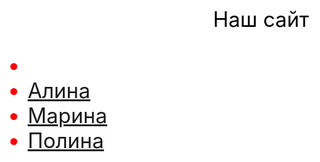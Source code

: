 <html>
 <head>
 <style>
body{background-color: #FFFFFF; color: black; font-size: 25pt} 
   ul{color: red;
   }
   
  </style>
 </head>
 <body>
  <p align="center">Наш сайт</p>
 <ul>
  <li><script src="Anna"></script></li>
  <li><a href="https://github.com/MarinaSokolova111/ADEY-201-AAMM2/blob/main/Алинка">Алина</a></li>
  <li><a href="https://github.com/MarinaSokolova111/ADEY-201-AAMM2/blob/main/%D0%9C%D0%B0%D1%80%D0%B8%D0%BD%D0%B0">Марина</a></li>
  <li><a href="https://github.com/MarinaSokolova111/ADEY-201-AAMM2/blob/main/polina">Полина</a></li>
</ul>
 </body>
</html>


